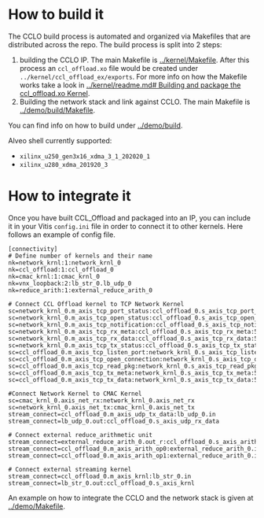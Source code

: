 
# How to build it
The CCLO build process is automated and organized via Makefiles that are distributed across the repo. The build process is split into 2 steps:

1. building the CCLO IP. The main Makefile is [../kernel/Makefile](/kernel/Makefile). After this process an ``ccl_offload.xo`` file would be created under ``../kernel/ccl_offload_ex/exports``. 
For more info on how the Makefile works take a look in [../kernel/readme.md# Building and package the ccl_offload.xo Kernel](../kernel/readme.md#Building-and-package-the-ccl_offload.xo-Kernel).
2. Building the network stack and link against CCLO. The main Makefile is [../demo/build/Makefile](../demo/build/Makefile).

You can find info on how to build under [../demo/build](../demo/build).

Alveo shell currently supported:

- ``xilinx_u250_gen3x16_xdma_3_1_202020_1``
- ``xilinx_u280_xdma_201920_3``

# How to integrate it

Once you have built CCL_Offload and packaged into an IP, you can include it in 
your Vitis ``config.ini`` file in order to connect it to other kernels.
Here follows an example of config file.

````
[connectivity]
# Define number of kernels and their name
nk=network_krnl:1:network_krnl_0
nk=ccl_offload:1:ccl_offload_0
nk=cmac_krnl:1:cmac_krnl_0
nk=vnx_loopback:2:lb_str_0.lb_udp_0
nk=reduce_arith:1:external_reduce_arith_0

# Connect CCL Offload kernel to TCP Network Kernel
sc=network_krnl_0.m_axis_tcp_port_status:ccl_offload_0.s_axis_tcp_port_status:512
sc=network_krnl_0.m_axis_tcp_open_status:ccl_offload_0.s_axis_tcp_open_status:512
sc=network_krnl_0.m_axis_tcp_notification:ccl_offload_0.s_axis_tcp_notification:512
sc=network_krnl_0.m_axis_tcp_rx_meta:ccl_offload_0.s_axis_tcp_rx_meta:512
sc=network_krnl_0.m_axis_tcp_rx_data:ccl_offload_0.s_axis_tcp_rx_data:512
sc=network_krnl_0.m_axis_tcp_tx_status:ccl_offload_0.s_axis_tcp_tx_status:512
sc=ccl_offload_0.m_axis_tcp_listen_port:network_krnl_0.s_axis_tcp_listen_port:512
sc=ccl_offload_0.m_axis_tcp_open_connection:network_krnl_0.s_axis_tcp_open_connection:512
sc=ccl_offload_0.m_axis_tcp_read_pkg:network_krnl_0.s_axis_tcp_read_pkg:512
sc=ccl_offload_0.m_axis_tcp_tx_meta:network_krnl_0.s_axis_tcp_tx_meta:512
sc=ccl_offload_0.m_axis_tcp_tx_data:network_krnl_0.s_axis_tcp_tx_data:512

#Connect Network Kernel to CMAC Kernel
sc=cmac_krnl_0.axis_net_rx:network_krnl_0.axis_net_rx
sc=network_krnl_0.axis_net_tx:cmac_krnl_0.axis_net_tx
stream_connect=ccl_offload_0.m_axis_udp_tx_data:lb_udp_0.in
stream_connect=lb_udp_0.out:ccl_offload_0.s_axis_udp_rx_data

# Connect external reduce_arithmetic unit
stream_connect=external_reduce_arith_0.out_r:ccl_offload_0.s_axis_arith_res
stream_connect=ccl_offload_0.m_axis_arith_op0:external_reduce_arith_0.in1
stream_connect=ccl_offload_0.m_axis_arith_op1:external_reduce_arith_0.in2

# Connect external streaming kernel
stream_connect=ccl_offload_0.m_axis_krnl:lb_str_0.in
stream_connect=lb_str_0.out:ccl_offload_0.s_axis_krnl

````

An example on how to integrate the CCLO and the network stack is given at [../demo/Makefile](/demo/Makefile).

